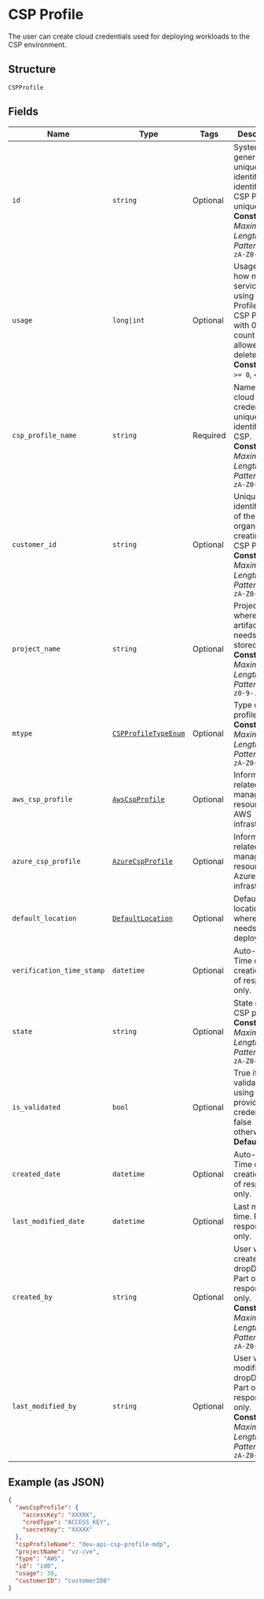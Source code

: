 
# CSP Profile

The user can create cloud credentials used for deploying workloads to the CSP environment.

## Structure

`CSPProfile`

## Fields

| Name | Type | Tags | Description |
|  --- | --- | --- | --- |
| `id` | `string` | Optional | System generated unique identifier to identify the CSP Profile uniquely.<br>**Constraints**: *Maximum Length*: `64`, *Pattern*: `^[a-zA-Z0-9\-_]+$` |
| `usage` | `long\|int` | Optional | Usage tells how many services are using the CSP Profile. Only CSP Profile with 0 usage count be allowed to delete.<br>**Constraints**: `>= 0`, `<= 1024` |
| `csp_profile_name` | `string` | Required | Name of the cloud credential to uniquely identify the CSP.<br>**Constraints**: *Maximum Length*: `64`, *Pattern*: `^[a-zA-Z0-9\-_]+$` |
| `customer_id` | `string` | Optional | Unique identification of the organization creating the CSP Profile.<br>**Constraints**: *Maximum Length*: `64`, *Pattern*: `^[a-zA-Z0-9\-_]+$` |
| `project_name` | `string` | Optional | Project name where service artifacts needs to be stored.<br>**Constraints**: *Maximum Length*: `63`, *Pattern*: `^[a-z0-9-.]+$` |
| `mtype` | [`CSPProfileTypeEnum`](../../doc/models/csp-profile-type-enum.md) | Optional | Type of CSP profile.<br>**Constraints**: *Maximum Length*: `10`, *Pattern*: `^[a-zA-Z0-9-_.]+$` |
| `aws_csp_profile` | [`AwsCspProfile`](../../doc/models/aws-csp-profile.md) | Optional | Information related to manage resources in AWS infrastructure. |
| `azure_csp_profile` | [`AzureCspProfile`](../../doc/models/azure-csp-profile.md) | Optional | Information related to manage resources in Azure infrastructure. |
| `default_location` | [`DefaultLocation`](../../doc/models/default-location.md) | Optional | Default location where service needs to be deployed. |
| `verification_time_stamp` | `datetime` | Optional | Auto-derived Time of creation. Part of response only. |
| `state` | `string` | Optional | State of the CSP profile.<br>**Constraints**: *Maximum Length*: `20`, *Pattern*: `^[a-zA-Z0-9-_.]+$` |
| `is_validated` | `bool` | Optional | True if CSP is validated using provided credential, false otherwise.<br>**Default**: `False` |
| `created_date` | `datetime` | Optional | Auto-derived Time of creation. Part of response only. |
| `last_modified_date` | `datetime` | Optional | Last modified time. Part of response only. |
| `created_by` | `string` | Optional | User who created the dropDown. Part of response only.<br>**Constraints**: *Maximum Length*: `32`, *Pattern*: `^[a-zA-Z0-9\-_]+$` |
| `last_modified_by` | `string` | Optional | User who last modified the dropDown. Part of response only.<br>**Constraints**: *Maximum Length*: `32`, *Pattern*: `^[a-zA-Z0-9\-_]+$` |

## Example (as JSON)

```json
{
  "awsCspProfile": {
    "accessKey": "XXXXX",
    "credType": "ACCESS_KEY",
    "secretKey": "XXXXX"
  },
  "cspProfileName": "dev-api-csp-profile-mdp",
  "projectName": "vz-cve",
  "type": "AWS",
  "id": "id0",
  "usage": 38,
  "customerID": "customerID8"
}
```


